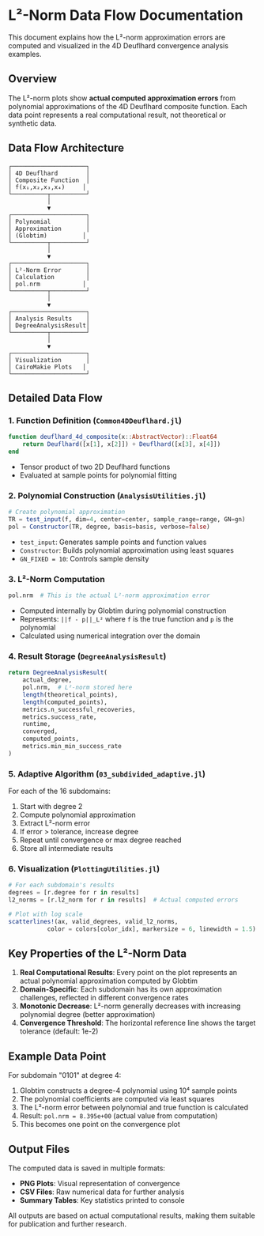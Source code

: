 # L²-Norm Data Flow Documentation

This document explains how the L²-norm approximation errors are computed and visualized in the 4D Deuflhard convergence analysis examples.

## Overview

The L²-norm plots show **actual computed approximation errors** from polynomial approximations of the 4D Deuflhard composite function. Each data point represents a real computational result, not theoretical or synthetic data.

## Data Flow Architecture

```
┌─────────────────────┐
│ 4D Deuflhard        │
│ Composite Function  │
│ f(x₁,x₂,x₃,x₄)     │
└──────────┬──────────┘
           │
           ▼
┌─────────────────────┐
│ Polynomial          │
│ Approximation       │
│ (Globtim)          │
└──────────┬──────────┘
           │
           ▼
┌─────────────────────┐
│ L²-Norm Error       │
│ Calculation         │
│ pol.nrm            │
└──────────┬──────────┘
           │
           ▼
┌─────────────────────┐
│ Analysis Results    │
│ DegreeAnalysisResult│
└──────────┬──────────┘
           │
           ▼
┌─────────────────────┐
│ Visualization       │
│ CairoMakie Plots   │
└─────────────────────┘
```

## Detailed Data Flow

### 1. Function Definition (`Common4DDeuflhard.jl`)
```julia
function deuflhard_4d_composite(x::AbstractVector)::Float64
    return Deuflhard([x[1], x[2]]) + Deuflhard([x[3], x[4]])
end
```
- Tensor product of two 2D Deuflhard functions
- Evaluated at sample points for polynomial fitting

### 2. Polynomial Construction (`AnalysisUtilities.jl`)
```julia
# Create polynomial approximation
TR = test_input(f, dim=4, center=center, sample_range=range, GN=gn)
pol = Constructor(TR, degree, basis=basis, verbose=false)
```
- `test_input`: Generates sample points and function values
- `Constructor`: Builds polynomial approximation using least squares
- `GN_FIXED = 10`: Controls sample density

### 3. L²-Norm Computation
```julia
pol.nrm  # This is the actual L²-norm approximation error
```
- Computed internally by Globtim during polynomial construction
- Represents: `||f - p||_L²` where `f` is the true function and `p` is the polynomial
- Calculated using numerical integration over the domain

### 4. Result Storage (`DegreeAnalysisResult`)
```julia
return DegreeAnalysisResult(
    actual_degree,
    pol.nrm,  # L²-norm stored here
    length(theoretical_points),
    length(computed_points),
    metrics.n_successful_recoveries,
    metrics.success_rate,
    runtime,
    converged,
    computed_points,
    metrics.min_min_success_rate
)
```

### 5. Adaptive Algorithm (`03_subdivided_adaptive.jl`)
For each of the 16 subdomains:
1. Start with degree 2
2. Compute polynomial approximation
3. Extract L²-norm error
4. If error > tolerance, increase degree
5. Repeat until convergence or max degree reached
6. Store all intermediate results

### 6. Visualization (`PlottingUtilities.jl`)
```julia
# For each subdomain's results
degrees = [r.degree for r in results]
l2_norms = [r.l2_norm for r in results]  # Actual computed errors

# Plot with log scale
scatterlines!(ax, valid_degrees, valid_l2_norms, 
           color = colors[color_idx], markersize = 6, linewidth = 1.5)
```

## Key Properties of the L²-Norm Data

1. **Real Computational Results**: Every point on the plot represents an actual polynomial approximation computed by Globtim
2. **Domain-Specific**: Each subdomain has its own approximation challenges, reflected in different convergence rates
3. **Monotonic Decrease**: L²-norm generally decreases with increasing polynomial degree (better approximation)
4. **Convergence Threshold**: The horizontal reference line shows the target tolerance (default: 1e-2)

## Example Data Point

For subdomain "0101" at degree 4:
1. Globtim constructs a degree-4 polynomial using 10⁴ sample points
2. The polynomial coefficients are computed via least squares
3. The L²-norm error between polynomial and true function is calculated
4. Result: `pol.nrm = 8.395e+00` (actual value from computation)
5. This becomes one point on the convergence plot

## Output Files

The computed data is saved in multiple formats:
- **PNG Plots**: Visual representation of convergence
- **CSV Files**: Raw numerical data for further analysis
- **Summary Tables**: Key statistics printed to console

All outputs are based on actual computational results, making them suitable for publication and further research.